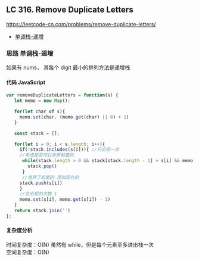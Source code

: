 ## LC 316. Remove Duplicate Letters

https://leetcode-cn.com/problems/remove-duplicate-letters/

- [单调栈-递增](#思路-单调栈-递增)

### 思路 单调栈-递增

如果有 nums， 其每个 digit 最小的排列方法是递增栈

#### 代码 JavaScript

```JavaScript
var removeDuplicateLetters = function(s) {
   let memo = new Map();

   for(let char of s){
     memo.set(char, (memo.get(char) || 0) + 1)
   }

   const stack = [];

   for(let i = 0; i < s.length; i++){
     if(!stack.includes(s[i])){ //只出现一次
     //考虑是否可以舍弃前面的
      while(stack.length > 0 && stack[stack.length - 1] > s[i] && memo.get(stack[stack.length - 1]) > 0 ){
        stack.pop()
      }
      //舍弃了前面的 添加现在的
     stack.push(s[i])
     }
     //会出现的次数-1
     memo.set(s[i], memo.get(s[i]) - 1)
   }
   return stack.join('')
};

```

#### 复杂度分析

时间复杂度：O(N) 虽然有 while，但是每个元素至多进出栈一次 </br>
空间复杂度：O(N)
